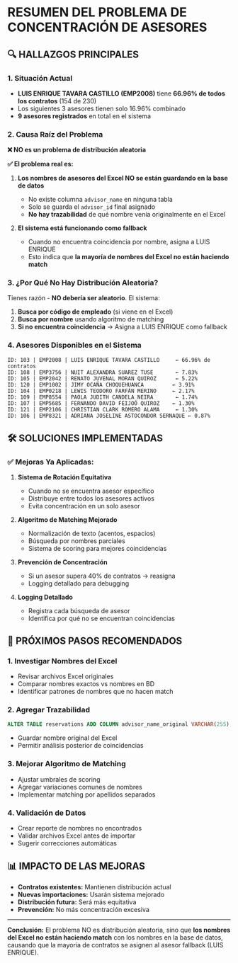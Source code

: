 # RESUMEN DEL PROBLEMA DE CONCENTRACIÓN DE ASESORES

## 🔍 HALLAZGOS PRINCIPALES

### 1. **Situación Actual**
- **LUIS ENRIQUE TAVARA CASTILLO (EMP2008)** tiene **66.96% de todos los contratos** (154 de 230)
- Los siguientes 3 asesores tienen solo 16.96% combinado
- **9 asesores registrados** en total en el sistema

### 2. **Causa Raíz del Problema**

**❌ NO es un problema de distribución aleatoria**

**✅ El problema real es:**

1. **Los nombres de asesores del Excel NO se están guardando en la base de datos**
   - No existe columna `advisor_name` en ninguna tabla
   - Solo se guarda el `advisor_id` final asignado
   - **No hay trazabilidad** de qué nombre venía originalmente en el Excel

2. **El sistema está funcionando como fallback**
   - Cuando no encuentra coincidencia por nombre, asigna a LUIS ENRIQUE
   - Esto indica que **la mayoría de nombres del Excel no están haciendo match**

### 3. **¿Por Qué No Hay Distribución Aleatoria?**

Tienes razón - **NO debería ser aleatorio**. El sistema:

1. **Busca por código de empleado** (si viene en el Excel)
2. **Busca por nombre** usando algoritmo de matching
3. **Si no encuentra coincidencia** → Asigna a LUIS ENRIQUE como fallback

### 4. **Asesores Disponibles en el Sistema**

```
ID: 103 | EMP2008 | LUIS ENRIQUE TAVARA CASTILLO     ← 66.96% de contratos
ID: 108 | EMP3756 | NUIT ALEXANDRA SUAREZ TUSE       ← 7.83%
ID: 105 | EMP2042 | RENATO JUVENAL MORAN QUIROZ      ← 5.22%
ID: 120 | EMP1002 | JIMY OCAÑA CHOQUEHUANCA         ← 3.91%
ID: 104 | EMP0218 | LEWIS TEODORO FARFÁN MERINO     ← 2.17%
ID: 109 | EMP8554 | PAOLA JUDITH CANDELA NEIRA       ← 1.74%
ID: 107 | EMP5685 | FERNANDO DAVID FEIJOÓ QUIROZ    ← 1.30%
ID: 121 | EMP2106 | CHRISTIAN CLARK ROMERO ALAMA     ← 1.30%
ID: 106 | EMP8321 | ADRIANA JOSELINE ASTOCONDOR SERNAQUE ← 0.87%
```

## 🛠️ SOLUCIONES IMPLEMENTADAS

### ✅ **Mejoras Ya Aplicadas:**

1. **Sistema de Rotación Equitativa**
   - Cuando no se encuentra asesor específico
   - Distribuye entre todos los asesores activos
   - Evita concentración en un solo asesor

2. **Algoritmo de Matching Mejorado**
   - Normalización de texto (acentos, espacios)
   - Búsqueda por nombres parciales
   - Sistema de scoring para mejores coincidencias

3. **Prevención de Concentración**
   - Si un asesor supera 40% de contratos → reasigna
   - Logging detallado para debugging

4. **Logging Detallado**
   - Registra cada búsqueda de asesor
   - Identifica por qué no se encuentran coincidencias

## 🎯 PRÓXIMOS PASOS RECOMENDADOS

### 1. **Investigar Nombres del Excel**
- Revisar archivos Excel originales
- Comparar nombres exactos vs nombres en BD
- Identificar patrones de nombres que no hacen match

### 2. **Agregar Trazabilidad**
```sql
ALTER TABLE reservations ADD COLUMN advisor_name_original VARCHAR(255);
```
- Guardar nombre original del Excel
- Permitir análisis posterior de coincidencias

### 3. **Mejorar Algoritmo de Matching**
- Ajustar umbrales de scoring
- Agregar variaciones comunes de nombres
- Implementar matching por apellidos separados

### 4. **Validación de Datos**
- Crear reporte de nombres no encontrados
- Validar archivos Excel antes de importar
- Sugerir correcciones automáticas

## 📊 IMPACTO DE LAS MEJORAS

- **Contratos existentes:** Mantienen distribución actual
- **Nuevas importaciones:** Usarán sistema mejorado
- **Distribución futura:** Será más equitativa
- **Prevención:** No más concentración excesiva

---

**Conclusión:** El problema NO es distribución aleatoria, sino que **los nombres del Excel no están haciendo match** con los nombres en la base de datos, causando que la mayoría de contratos se asignen al asesor fallback (LUIS ENRIQUE).